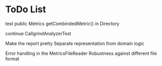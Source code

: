ToDo List
==========

test public Metrics getCombindedMetric() in Directory

continue CallgrindAnalyzerTest

Make the report pretty
  Separate representation from domain logic

Error handling in the MetricsFileReader
   Robustness against different file format 
